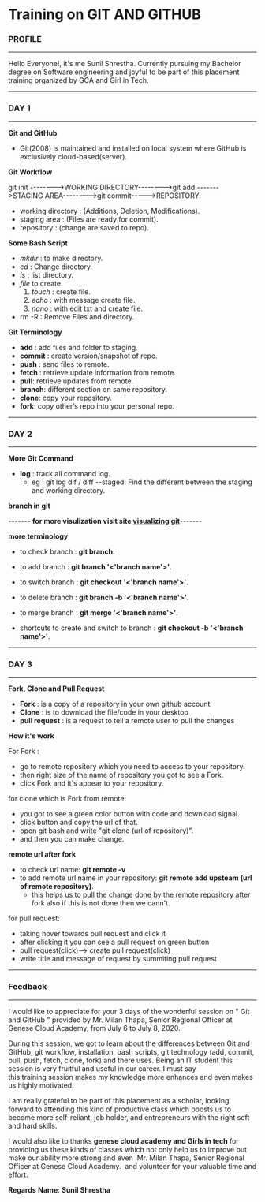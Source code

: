 # Training on GIT AND GITHUB

### PROFILE

---

Hello Everyone!, it's me Sunil Shrestha. Currently pursuing my Bachelor degree on Software engineering and joyful to be part of this placement training organized by GCA and Girl in Tech.

---

### DAY 1

---

**Git and GitHub**

- Git(2008) is maintained and installed on local system where GitHub is exclusively cloud-based(server).

**Git Workflow**

git init -------->WORKING DIRECTORY-------->git add ------->STAGING AREA-------->git commit----->REPOSITORY.

- working directory : (Additions, Deletion, Modifications).
- staging area : (Files are ready for commit).
- repository : (change are saved to repo).

**Some Bash Script**

- _mkdir_ : to make directory.
- _cd_ : Change directory.
- _ls_ : list directory.
- _file_ to create.
  1. _touch_ : create file.
  1. _echo_ : with message create file.
  1. _nano_ : with edit txt and create file.
- rm -R : Remove Files and directory.

**Git Terminology**

- **add** : add files and folder to staging.
- **commit** : create version/snapshot of repo.
- **push** : send files to remote.
- **fetch** : retrieve update information from remote.
- **pull**: retrieve updates from remote.
- **branch**: different section on same repository.
- **clone**: copy your repository.
- **fork**: copy other’s repo into your personal repo.

---

### DAY 2

---

**More Git Command**

- **log** : track all command log.
  - eg : git log dif / diff --staged: Find the different between the staging and working directory.

**branch in git**

------- **for more visulization visit site [visualizing git](http://git-school.github.io/visualizing-git/)**-------

**more terminology**

- to check branch : **git branch**.
- to add branch : **git branch '<'branch name'>'**.
- to switch branch : **git checkout '<'branch name'>'**.
- to delete branch : **git branch -b '<'branch name'>'**.
- to merge branch : **git merge '<'branch name'>'**.

- shortcuts to create and switch to branch : **git checkout -b '<'branch name'>'**.

---

### DAY 3

---

**Fork, Clone and Pull Request**

- **Fork** : is a copy of a repository in your own github account
- **Clone** : is to download the file/code in your desktop
- **pull request** : is a request to tell a remote user to pull the changes

**How it's work**

For Fork :

- go to remote repository which you need to access to your repository.
- then right size of the name of repository you got to see a Fork.
- click Fork and it's appear to your repository.

for clone which is Fork from remote:

- you got to see a green color button with code and download signal.
- click button and copy the url of that.
- open git bash and write "git clone (url of repository)".
- and then you can make change.

**remote url after fork**

- to check url name: **git remote -v**
- to add remote url name in your repository: **git remote add upsteam (url of remote repository)**.
  - this helps us to pull the change done by the remote repository after fork also if this is not done then we cann't.

for pull request:

- taking hover towards pull request and click it
- after clicking it you can see a pull request on green button
- pull request(click)--> create pull request(click)
- write title and message of request by summiting pull request

---

### Feedback

---

I would like to appreciate for your 3 days of the wonderful session on " Git and GitHub " provided by Mr. Milan Thapa, Senior Regional Officer at Genese Cloud Academy, from July 6 to July 8, 2020.

During this session, we got to learn about the differences between Git and GitHub, git workflow, installation, bash scripts, git technology (add, commit, pull, push, fetch, clone, fork) and there uses. Being an IT student this session is very fruitful and useful in our career. I must say this training session makes my knowledge more enhances and even makes us highly motivated.

I am really grateful to be part of this placement as a scholar, looking forward to attending this kind of productive class which boosts us to become more self-reliant, job holder, and entrepreneurs with the right soft and hard skills.

I would also like to thanks **genese cloud academy and Girls in tech** for providing us these kinds of classes which not only help us to improve but make our ability more strong and even  Mr. Milan Thapa, Senior Regional Officer at Genese Cloud Academy.  and volunteer for your valuable time and effort.

**Regards**
**Name**: **Sunil Shrestha**
